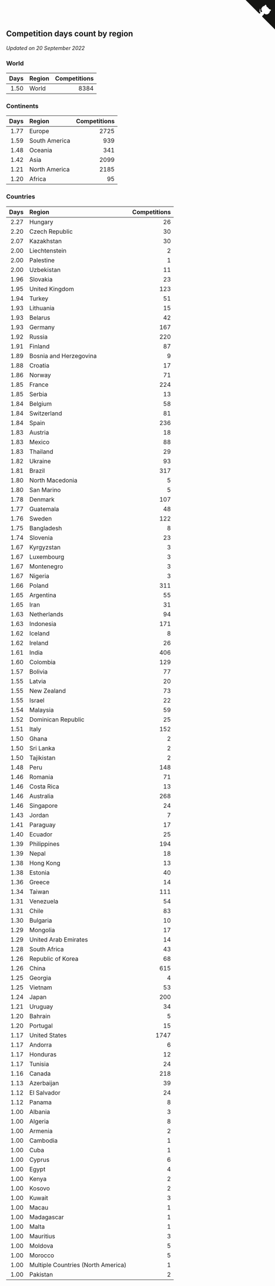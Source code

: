 ## Competition days count by region

*Updated on 20 September 2022*


### World

| Days | Region | Competitions |
| ---: | :--- | ---: |
| 1.50 | World | 8384 |

### Continents

| Days | Region | Competitions |
| ---: | :--- | ---: |
| 1.77 | Europe | 2725 |
| 1.59 | South America | 939 |
| 1.48 | Oceania | 341 |
| 1.42 | Asia | 2099 |
| 1.21 | North America | 2185 |
| 1.20 | Africa | 95 |

### Countries

| Days | Region | Competitions |
| ---: | :--- | ---: |
| 2.27 | Hungary | 26 |
| 2.20 | Czech Republic | 30 |
| 2.07 | Kazakhstan | 30 |
| 2.00 | Liechtenstein | 2 |
| 2.00 | Palestine | 1 |
| 2.00 | Uzbekistan | 11 |
| 1.96 | Slovakia | 23 |
| 1.95 | United Kingdom | 123 |
| 1.94 | Turkey | 51 |
| 1.93 | Lithuania | 15 |
| 1.93 | Belarus | 42 |
| 1.93 | Germany | 167 |
| 1.92 | Russia | 220 |
| 1.91 | Finland | 87 |
| 1.89 | Bosnia and Herzegovina | 9 |
| 1.88 | Croatia | 17 |
| 1.86 | Norway | 71 |
| 1.85 | France | 224 |
| 1.85 | Serbia | 13 |
| 1.84 | Belgium | 58 |
| 1.84 | Switzerland | 81 |
| 1.84 | Spain | 236 |
| 1.83 | Austria | 18 |
| 1.83 | Mexico | 88 |
| 1.83 | Thailand | 29 |
| 1.82 | Ukraine | 93 |
| 1.81 | Brazil | 317 |
| 1.80 | North Macedonia | 5 |
| 1.80 | San Marino | 5 |
| 1.78 | Denmark | 107 |
| 1.77 | Guatemala | 48 |
| 1.76 | Sweden | 122 |
| 1.75 | Bangladesh | 8 |
| 1.74 | Slovenia | 23 |
| 1.67 | Kyrgyzstan | 3 |
| 1.67 | Luxembourg | 3 |
| 1.67 | Montenegro | 3 |
| 1.67 | Nigeria | 3 |
| 1.66 | Poland | 311 |
| 1.65 | Argentina | 55 |
| 1.65 | Iran | 31 |
| 1.63 | Netherlands | 94 |
| 1.63 | Indonesia | 171 |
| 1.62 | Iceland | 8 |
| 1.62 | Ireland | 26 |
| 1.61 | India | 406 |
| 1.60 | Colombia | 129 |
| 1.57 | Bolivia | 77 |
| 1.55 | Latvia | 20 |
| 1.55 | New Zealand | 73 |
| 1.55 | Israel | 22 |
| 1.54 | Malaysia | 59 |
| 1.52 | Dominican Republic | 25 |
| 1.51 | Italy | 152 |
| 1.50 | Ghana | 2 |
| 1.50 | Sri Lanka | 2 |
| 1.50 | Tajikistan | 2 |
| 1.48 | Peru | 148 |
| 1.46 | Romania | 71 |
| 1.46 | Costa Rica | 13 |
| 1.46 | Australia | 268 |
| 1.46 | Singapore | 24 |
| 1.43 | Jordan | 7 |
| 1.41 | Paraguay | 17 |
| 1.40 | Ecuador | 25 |
| 1.39 | Philippines | 194 |
| 1.39 | Nepal | 18 |
| 1.38 | Hong Kong | 13 |
| 1.38 | Estonia | 40 |
| 1.36 | Greece | 14 |
| 1.34 | Taiwan | 111 |
| 1.31 | Venezuela | 54 |
| 1.31 | Chile | 83 |
| 1.30 | Bulgaria | 10 |
| 1.29 | Mongolia | 17 |
| 1.29 | United Arab Emirates | 14 |
| 1.28 | South Africa | 43 |
| 1.26 | Republic of Korea | 68 |
| 1.26 | China | 615 |
| 1.25 | Georgia | 4 |
| 1.25 | Vietnam | 53 |
| 1.24 | Japan | 200 |
| 1.21 | Uruguay | 34 |
| 1.20 | Bahrain | 5 |
| 1.20 | Portugal | 15 |
| 1.17 | United States | 1747 |
| 1.17 | Andorra | 6 |
| 1.17 | Honduras | 12 |
| 1.17 | Tunisia | 24 |
| 1.16 | Canada | 218 |
| 1.13 | Azerbaijan | 39 |
| 1.12 | El Salvador | 24 |
| 1.12 | Panama | 8 |
| 1.00 | Albania | 3 |
| 1.00 | Algeria | 8 |
| 1.00 | Armenia | 2 |
| 1.00 | Cambodia | 1 |
| 1.00 | Cuba | 1 |
| 1.00 | Cyprus | 6 |
| 1.00 | Egypt | 4 |
| 1.00 | Kenya | 2 |
| 1.00 | Kosovo | 2 |
| 1.00 | Kuwait | 3 |
| 1.00 | Macau | 1 |
| 1.00 | Madagascar | 1 |
| 1.00 | Malta | 1 |
| 1.00 | Mauritius | 3 |
| 1.00 | Moldova | 5 |
| 1.00 | Morocco | 5 |
| 1.00 | Multiple Countries (North America) | 1 |
| 1.00 | Pakistan | 2 |


<a href="https://github.com/jonatanklosko/wca_statistics" class="github-corner" aria-label="View source on Github"><svg width="80" height="80" viewBox="0 0 250 250" style="fill:#151513; color:#fff; position: absolute; top: 0; border: 0; right: 0;" aria-hidden="true"><path d="M0,0 L115,115 L130,115 L142,142 L250,250 L250,0 Z"></path><path d="M128.3,109.0 C113.8,99.7 119.0,89.6 119.0,89.6 C122.0,82.7 120.5,78.6 120.5,78.6 C119.2,72.0 123.4,76.3 123.4,76.3 C127.3,80.9 125.5,87.3 125.5,87.3 C122.9,97.6 130.6,101.9 134.4,103.2" fill="currentColor" style="transform-origin: 130px 106px;" class="octo-arm"></path><path d="M115.0,115.0 C114.9,115.1 118.7,116.5 119.8,115.4 L133.7,101.6 C136.9,99.2 139.9,98.4 142.2,98.6 C133.8,88.0 127.5,74.4 143.8,58.0 C148.5,53.4 154.0,51.2 159.7,51.0 C160.3,49.4 163.2,43.6 171.4,40.1 C171.4,40.1 176.1,42.5 178.8,56.2 C183.1,58.6 187.2,61.8 190.9,65.4 C194.5,69.0 197.7,73.2 200.1,77.6 C213.8,80.2 216.3,84.9 216.3,84.9 C212.7,93.1 206.9,96.0 205.4,96.6 C205.1,102.4 203.0,107.8 198.3,112.5 C181.9,128.9 168.3,122.5 157.7,114.1 C157.9,116.9 156.7,120.9 152.7,124.9 L141.0,136.5 C139.8,137.7 141.6,141.9 141.8,141.8 Z" fill="currentColor" class="octo-body"></path></svg></a><style>.github-corner:hover .octo-arm{animation:octocat-wave 560ms ease-in-out}@keyframes octocat-wave{0%,100%{transform:rotate(0)}20%,60%{transform:rotate(-25deg)}40%,80%{transform:rotate(10deg)}}@media (max-width:500px){.github-corner:hover .octo-arm{animation:none}.github-corner .octo-arm{animation:octocat-wave 560ms ease-in-out}}</style>

